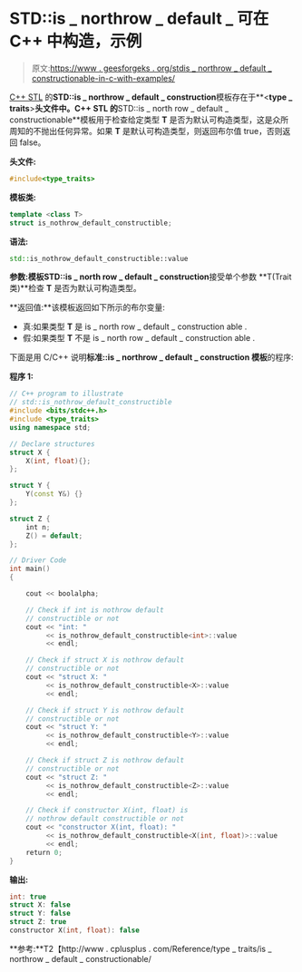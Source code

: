 # STD::is _ northrow _ default _ 可在 C++ 中构造，示例

> 原文:[https://www . geesforgeks . org/stdis _ northrow _ default _ constructionable-in-c-with-examples/](https://www.geeksforgeeks.org/stdis_nothrow_default_constructible-in-c-with-examples/)

[C++ STL](https://www.geeksforgeeks.org/the-c-standard-template-library-stl/) 的**STD::is _ northrow _ default _ construction**模板存在于**<**type _ traits**>**头文件中。C++ STL 的**STD::is _ north row _ default _ constructionable**模板用于检查给定类型 **T** 是否为默认可构造类型，这是众所周知的不抛出任何异常。如果 **T** 是默认可构造类型，则返回布尔值 true，否则返回 false。

**头文件:**

```cpp
#include<type_traits>

```

**模板类:**

```cpp
template <class T>
struct is_nothrow_default_constructible;

```

**语法:**

```cpp
std::is_nothrow_default_constructible::value

```

**参数:**模板**STD::is _ north row _ default _ construction**接受单个参数 **T(Trait 类)**检查 **T** 是否为默认可构造类型。

**返回值:**该模板返回如下所示的布尔变量:

*   真:如果类型 **T** 是 is _ north row _ default _ construction able .
*   假:如果类型 **T** 不是 is _ north row _ default _ construction able .

下面是用 C/C++ 说明**标准::is _ northrow _ default _ construction 模板**的程序:

**程序 1:**

```cpp
// C++ program to illustrate
// std::is_nothrow_default_constructible
#include <bits/stdc++.h>
#include <type_traits>
using namespace std;

// Declare structures
struct X {
    X(int, float){};
};

struct Y {
    Y(const Y&) {}
};

struct Z {
    int n;
    Z() = default;
};

// Driver Code
int main()
{

    cout << boolalpha;

    // Check if int is nothrow default
    // constructible or not
    cout << "int: "
         << is_nothrow_default_constructible<int>::value
         << endl;

    // Check if struct X is nothrow default
    // constructible or not
    cout << "struct X: "
         << is_nothrow_default_constructible<X>::value
         << endl;

    // Check if struct Y is nothrow default
    // constructible or not
    cout << "struct Y: "
         << is_nothrow_default_constructible<Y>::value
         << endl;

    // Check if struct Z is nothrow default
    // constructible or not
    cout << "struct Z: "
         << is_nothrow_default_constructible<Z>::value
         << endl;

    // Check if constructor X(int, float) is
    // nothrow default constructible or not
    cout << "constructor X(int, float): "
         << is_nothrow_default_constructible<X(int, float)>::value
         << endl;
    return 0;
}
```

**输出:**

```cpp
int: true
struct X: false
struct Y: false
struct Z: true
constructor X(int, float): false

```

**参考:**T2【http://www . cplusplus . com/Reference/type _ traits/is _ northrow _ default _ constructionable/